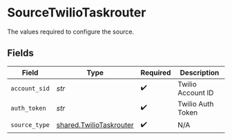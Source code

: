 # SourceTwilioTaskrouter

The values required to configure the source.


## Fields

| Field                                                              | Type                                                               | Required                                                           | Description                                                        |
| ------------------------------------------------------------------ | ------------------------------------------------------------------ | ------------------------------------------------------------------ | ------------------------------------------------------------------ |
| `account_sid`                                                      | *str*                                                              | :heavy_check_mark:                                                 | Twilio Account ID                                                  |
| `auth_token`                                                       | *str*                                                              | :heavy_check_mark:                                                 | Twilio Auth Token                                                  |
| `source_type`                                                      | [shared.TwilioTaskrouter](../../models/shared/twiliotaskrouter.md) | :heavy_check_mark:                                                 | N/A                                                                |